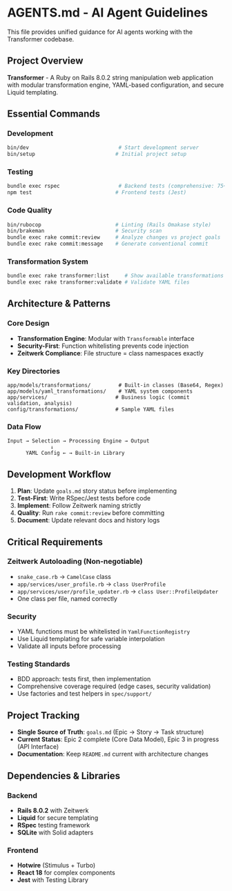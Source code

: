 # AGENTS.md - AI Agent Guidelines

This file provides unified guidance for AI agents working with the Transformer codebase.

## Project Overview

**Transformer** - A Ruby on Rails 8.0.2 string manipulation web application with modular transformation engine, YAML-based configuration, and secure Liquid templating.

## Essential Commands

### Development
```bash
bin/dev                             # Start development server
bin/setup                          # Initial project setup
```

### Testing
```bash
bundle exec rspec                   # Backend tests (comprehensive: 75+ examples)
npm test                           # Frontend tests (Jest)
```

### Code Quality
```bash
bin/rubocop                        # Linting (Rails Omakase style)
bin/brakeman                       # Security scan
bundle exec rake commit:review     # Analyze changes vs project goals
bundle exec rake commit:message    # Generate conventional commit
```

### Transformation System
```bash
bundle exec rake transformer:list     # Show available transformations
bundle exec rake transformer:validate # Validate YAML files
```

## Architecture & Patterns

### Core Design
- **Transformation Engine**: Modular with `Transformable` interface
- **Security-First**: Function whitelisting prevents code injection
- **Zeitwerk Compliance**: File structure = class namespaces exactly

### Key Directories
```
app/models/transformations/         # Built-in classes (Base64, Regex)
app/models/yaml_transformations/    # YAML system components
app/services/                      # Business logic (commit validation, analysis)
config/transformations/            # Sample YAML files
```

### Data Flow
```
Input → Selection → Processing Engine → Output
              ↓
      YAML Config ← → Built-in Library
```

## Development Workflow

1. **Plan**: Update `goals.md` story status before implementing
2. **Test-First**: Write RSpec/Jest tests before code
3. **Implement**: Follow Zeitwerk naming strictly
4. **Quality**: Run `rake commit:review` before committing
5. **Document**: Update relevant docs and history logs

## Critical Requirements

### Zeitwerk Autoloading (Non-negotiable)
- `snake_case.rb` → `CamelCase` class
- `app/services/user_profile.rb` → `class UserProfile`
- `app/services/user/profile_updater.rb` → `class User::ProfileUpdater`
- One class per file, named correctly

### Security
- YAML functions must be whitelisted in `YamlFunctionRegistry`
- Use Liquid templating for safe variable interpolation
- Validate all inputs before processing

### Testing Standards
- BDD approach: tests first, then implementation
- Comprehensive coverage required (edge cases, security validation)
- Use factories and test helpers in `spec/support/`

## Project Tracking

- **Single Source of Truth**: `goals.md` (Epic → Story → Task structure)
- **Current Status**: Epic 2 complete (Core Data Model), Epic 3 in progress (API Interface)
- **Documentation**: Keep `README.md` current with architecture changes

## Dependencies & Libraries

### Backend
- **Rails 8.0.2** with Zeitwerk
- **Liquid** for secure templating
- **RSpec** testing framework
- **SQLite** with Solid adapters

### Frontend
- **Hotwire** (Stimulus + Turbo)
- **React 18** for complex components
- **Jest** with Testing Library